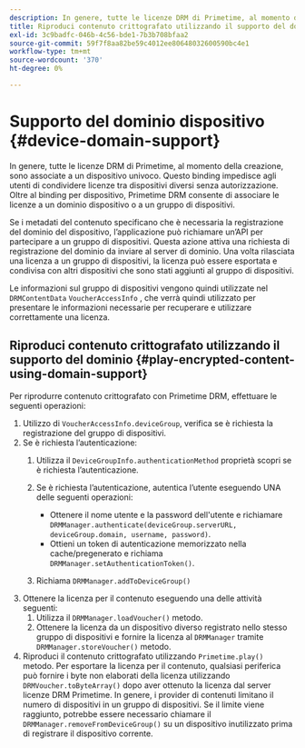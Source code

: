 ```yaml
---
description: In genere, tutte le licenze DRM di Primetime, al momento della creazione, sono associate a un dispositivo univoco. Questo binding impedisce agli utenti di condividere licenze tra dispositivi diversi senza autorizzazione. Oltre al binding per dispositivo, Primetime DRM consente di associare le licenze a un dominio dispositivo o a un gruppo di dispositivi.
title: Riproduci contenuto crittografato utilizzando il supporto del dominio
exl-id: 3c9badfc-046b-4c56-bde1-7b3b708bfaa2
source-git-commit: 59f7f8aa82be59c4012ee80648032600590bc4e1
workflow-type: tm+mt
source-wordcount: '370'
ht-degree: 0%

---
```


# Supporto del dominio dispositivo {#device-domain-support}

In genere, tutte le licenze DRM di Primetime, al momento della creazione, sono associate a un dispositivo univoco. Questo binding impedisce agli utenti di condividere licenze tra dispositivi diversi senza autorizzazione. Oltre al binding per dispositivo, Primetime DRM consente di associare le licenze a un dominio dispositivo o a un gruppo di dispositivi.

Se i metadati del contenuto specificano che è necessaria la registrazione del dominio del dispositivo, l’applicazione può richiamare un’API per partecipare a un gruppo di dispositivi. Questa azione attiva una richiesta di registrazione del dominio da inviare al server di dominio. Una volta rilasciata una licenza a un gruppo di dispositivi, la licenza può essere esportata e condivisa con altri dispositivi che sono stati aggiunti al gruppo di dispositivi.

Le informazioni sul gruppo di dispositivi vengono quindi utilizzate nel `DRMContentData` `VoucherAccessInfo` , che verrà quindi utilizzato per presentare le informazioni necessarie per recuperare e utilizzare correttamente una licenza.

## Riproduci contenuto crittografato utilizzando il supporto del dominio {#play-encrypted-content-using-domain-support}

Per riprodurre contenuto crittografato con Primetime DRM, effettuare le seguenti operazioni:

1. Utilizzo di `VoucherAccessInfo.deviceGroup`, verifica se è richiesta la registrazione del gruppo di dispositivi.
1. Se è richiesta l’autenticazione:
   1. Utilizza il `DeviceGroupInfo.authenticationMethod` proprietà scopri se è richiesta l’autenticazione.
   1. Se è richiesta l’autenticazione, autentica l’utente eseguendo UNA delle seguenti operazioni:

      * Ottenere il nome utente e la password dell&#39;utente e richiamare `DRMManager.authenticate(deviceGroup.serverURL, deviceGroup.domain, username, password)`.
      * Ottieni un token di autenticazione memorizzato nella cache/pregenerato e richiama `DRMManager.setAuthenticationToken()`.
   1. Richiama `DRMManager.addToDeviceGroup()`
1. Ottenere la licenza per il contenuto eseguendo una delle attività seguenti:
   1. Utilizza il `DRMManager.loadVoucher()` metodo.
   1. Ottenere la licenza da un dispositivo diverso registrato nello stesso gruppo di dispositivi e fornire la licenza al `DRMManager` tramite `DRMManager.storeVoucher()` metodo.
1. Riproduci il contenuto crittografato utilizzando `Primetime.play()` metodo.
Per esportare la licenza per il contenuto, qualsiasi periferica può fornire i byte non elaborati della licenza utilizzando `DRMVoucher.toByteArray()` dopo aver ottenuto la licenza dal server licenze DRM Primetime. In genere, i provider di contenuti limitano il numero di dispositivi in un gruppo di dispositivi. Se il limite viene raggiunto, potrebbe essere necessario chiamare il `DRMManager.removeFromDeviceGroup()` su un dispositivo inutilizzato prima di registrare il dispositivo corrente.
